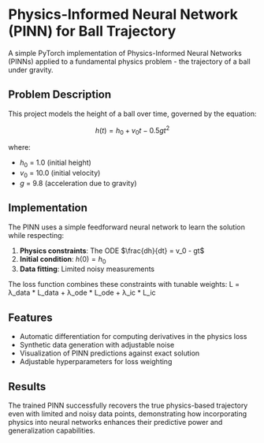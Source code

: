 # Physics-Informed Neural Network (PINN) for Ball Trajectory

A simple PyTorch implementation of Physics-Informed Neural Networks (PINNs) applied to a fundamental physics problem - the trajectory of a ball under gravity.

## Problem Description

This project models the height of a ball over time, governed by the equation:

$$h(t) = h_0 + v_0t - 0.5gt^2$$

where:
- $h_0$ = 1.0 (initial height)
- $v_0$ = 10.0 (initial velocity)
- $g$ = 9.8 (acceleration due to gravity)

## Implementation

The PINN uses a simple feedforward neural network to learn the solution while respecting:

1. **Physics constraints**: The ODE $\frac{dh}{dt} = v_0 - gt$
2. **Initial condition**: $h(0) = h_0$
3. **Data fitting**: Limited noisy measurements

The loss function combines these constraints with tunable weights:
L = λ_data * L_data + λ_ode * L_ode + λ_ic * L_ic
## Features

- Automatic differentiation for computing derivatives in the physics loss
- Synthetic data generation with adjustable noise
- Visualization of PINN predictions against exact solution
- Adjustable hyperparameters for loss weighting

## Results

The trained PINN successfully recovers the true physics-based trajectory even with limited and noisy data points, demonstrating how incorporating physics into neural networks enhances their predictive power and generalization capabilities.
